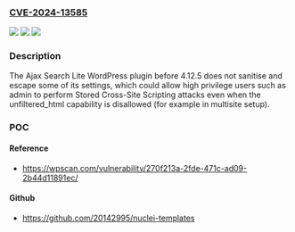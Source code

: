 ### [CVE-2024-13585](https://cve.mitre.org/cgi-bin/cvename.cgi?name=CVE-2024-13585)
![](https://img.shields.io/static/v1?label=Product&message=Ajax%20Search%20Lite&color=blue)
![](https://img.shields.io/static/v1?label=Version&message=0%3C%204.12.5%20&color=brighgreen)
![](https://img.shields.io/static/v1?label=Vulnerability&message=CWE-79%20Cross-Site%20Scripting%20(XSS)&color=brighgreen)

### Description

The Ajax Search Lite  WordPress plugin before 4.12.5 does not sanitise and escape some of its settings, which could allow high privilege users such as admin to perform Stored Cross-Site Scripting attacks even when the unfiltered_html capability is disallowed (for example in multisite setup).

### POC

#### Reference
- https://wpscan.com/vulnerability/270f213a-2fde-471c-ad09-2b44d11891ec/

#### Github
- https://github.com/20142995/nuclei-templates

